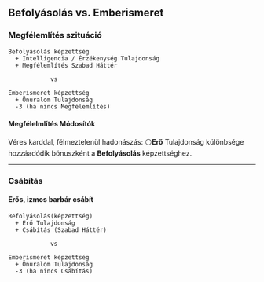 ## Befolyásolás vs. Emberismeret

### Megfélemlítés szituáció

```
Befolyásolás képzettség
  + Intelligencia / Érzékenység Tulajdonság
  + Megfélemlítés Szabad Háttér

            vs

Emberismeret képzettség
  + Önuralom Tulajdonság
  -3 (ha nincs Megfélemlítés)
```

#### Megfélelmlítés Módosítók

Véres karddal, félmeztelenül hadonászás: ⚪**Erő** Tulajdonság különbsége hozzáadódik bónuszként a **Befolyásolás** képzettséghez.

---
### Csábítás

#### Erős, izmos barbár csábít

```
Befolyásolás(képzettség)
  + Erő Tulajdonság
  + Csábítás (Szabad Háttér)

            vs

Emberismeret képzettség
  + Önuralom Tulajdonság
  -3 (ha nincs Csábítás)
```
